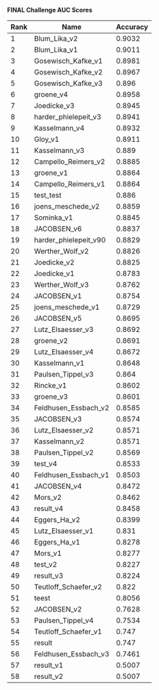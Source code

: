 **FINAL Challenge AUC Scores**


|Rank|Name|Accuracy|
|----|-----|---|
|1|Blum_Lika_v2|0.9032| 
|2|Blum_Lika_v1|0.9011| 
|3|Gosewisch_Kafke_v1|0.8981| 
|4|Gosewisch_Kafke_v2|0.8967| 
|5|Gosewisch_Kafke_v3|0.896| 
|6|groene_v4|0.8958| 
|7|Joedicke_v3|0.8945| 
|8|harder_phielepeit_v3|0.8941| 
|9|Kasselmann_v4|0.8932| 
|10|Gloy_v1|0.8911| 
|11|Kasselmann_v3|0.889| 
|12|Campello_Reimers_v2|0.8885| 
|13|groene_v1|0.8864| 
|14|Campello_Reimers_v1|0.8864| 
|15|test_test|0.886| 
|16|joens_meschede_v2|0.8859| 
|17|Sominka_v1|0.8845| 
|18|JACOBSEN_v6|0.8837| 
|19|harder_phielepeit_v90|0.8829| 
|20|Werther_Wolf_v2|0.8826| 
|21|Joedicke_v2|0.8825| 
|22|Joedicke_v1|0.8783| 
|23|Werther_Wolf_v3|0.8762| 
|24|JACOBSEN_v1|0.8754| 
|25|joens_meschede_v1|0.8729| 
|26|JACOBSEN_v5|0.8695| 
|27|Lutz_Elsaesser_v3|0.8692| 
|28|groene_v2|0.8691| 
|29|Lutz_Elsaesser_v4|0.8672| 
|30|Kasselmann_v1|0.8648| 
|31|Paulsen_Tippel_v3|0.864| 
|32|Rincke_v1|0.8602| 
|33|groene_v3|0.8601| 
|34|Feldhusen_Essbach_v2|0.8585| 
|35|JACOBSEN_v3|0.8574| 
|36|Lutz_Elsaesser_v2|0.8571| 
|37|Kasselmann_v2|0.8571| 
|38|Paulsen_Tippel_v2|0.8569| 
|39|test_v4|0.8533| 
|40|Feldhusen_Essbach_v1|0.8503| 
|41|JACOBSEN_v4|0.8472| 
|42|Mors_v2|0.8462| 
|43|result_v4|0.8458| 
|44|Eggers_Ha_v2|0.8399| 
|45|Lutz_Elsaesser_v1|0.831| 
|46|Eggers_Ha_v1|0.8278| 
|47|Mors_v1|0.8277| 
|48|test_v2|0.8227| 
|49|result_v3|0.8224| 
|50|Teutloff_Schaefer_v2|0.822| 
|51|teest|0.8056| 
|52|JACOBSEN_v2|0.7628| 
|53|Paulsen_Tippel_v4|0.7534| 
|54|Teutloff_Schaefer_v1|0.747| 
|55|result|0.747| 
|56|Feldhusen_Essbach_v3|0.7461| 
|57|result_v1|0.5007| 
|58|result_v2|0.5007| 
